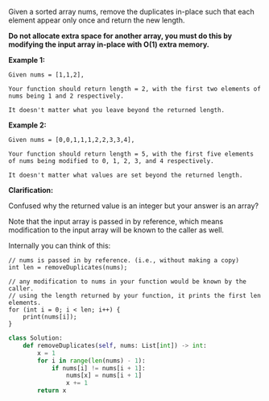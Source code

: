 Given a sorted array nums, remove the duplicates in-place such that each element appear only once and return the new length.

**Do not allocate extra space for another array, you must do this by modifying the input array in-place with O(1) extra memory.**

**Example 1:**
```
Given nums = [1,1,2],

Your function should return length = 2, with the first two elements of nums being 1 and 2 respectively.

It doesn't matter what you leave beyond the returned length.
```
**Example 2:**
```
Given nums = [0,0,1,1,1,2,2,3,3,4],

Your function should return length = 5, with the first five elements of nums being modified to 0, 1, 2, 3, and 4 respectively.

It doesn't matter what values are set beyond the returned length.
```
**Clarification:**

Confused why the returned value is an integer but your answer is an array?

Note that the input array is passed in by reference, which means modification to the input array will be known to the caller as well.

Internally you can think of this:
```
// nums is passed in by reference. (i.e., without making a copy)
int len = removeDuplicates(nums);

// any modification to nums in your function would be known by the caller.
// using the length returned by your function, it prints the first len elements.
for (int i = 0; i < len; i++) {
    print(nums[i]);
}
```

```python
class Solution:
    def removeDuplicates(self, nums: List[int]) -> int:
        x = 1
        for i in range(len(nums) - 1):
            if nums[i] != nums[i + 1]:
                nums[x] = nums[i + 1]
                x += 1
        return x
```